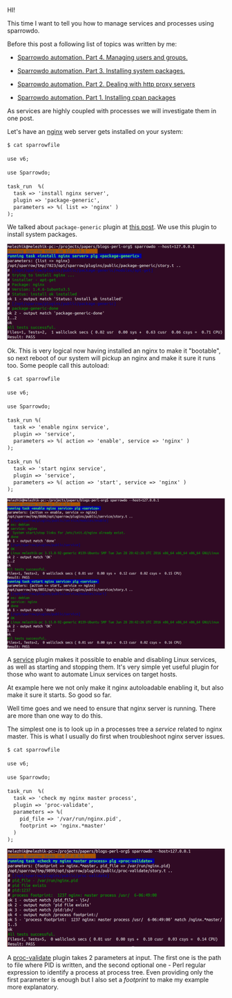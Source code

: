 HI!

This time I want to tell you how to manage services and processes using sparrowdo.

Before this post a following list of topics was written by me:

* [Sparrowdo automation. Part 4. Managing users and groups.](http://blogs.perl.org/users/melezhik/2016/07/sparrowdo-automation-part-4-managing-users-and-groups.html)

* [Sparrowdo automation. Part 3. Installing system packages.](http://blogs.perl.org/users/melezhik/2016/07/sparrowdo-automation-part-3-installing-system-packages.html)

* [Sparrowdo automation. Part 2. Dealing with http proxy servers](http://blogs.perl.org/users/melezhik/2016/07/sparrowdo-automation-part-2-dealing-with-http-proxy-servers.html)

* [Sparrowdo automation. Part 1. Installing cpan packages](http://blogs.perl.org/users/melezhik/2016/07/sparrowdo-automation---installing-cpan-packages.html)


As services are highly coupled with processes we will investigate them in one post.

Let's have an [nginx](https://nginx.org) web server gets installed on your system:

    $ cat sparrowfile
  
    use v6;

    use Sparrowdo;

    task_run  %(
      task => 'install nginx server',
      plugin => 'package-generic',
      parameters => %( list => 'nginx' )
    );
    

We talked about `package-generic` plugin at [this post](http://blogs.perl.org/users/melezhik/2016/07/sparrowdo-automation-part-3-installing-system-packages.html).
We use this plugin to install system packages.

![install nginx server](https://raw.githubusercontent.com/melezhik/papers/master/nginx-install.png)


Ok. This is very logical now having installed an nginx to make it "bootable", so next reboot of our system
will pickup an nginx and make it sure it runs too. Some people call this autoload:


    $ cat sparrowfile
  
    use v6;

    use Sparrowdo;

    task_run %(
      task => 'enable nginx service',
      plugin => 'service',
      parameters => %( action => 'enable', service => 'nginx' )
    );
    
    task_run %(
      task => 'start nginx service',
      plugin => 'service',
      parameters => %( action => 'start', service => 'nginx' )
    );
    
![nginx-up-and-running](https://raw.githubusercontent.com/melezhik/papers/master/nginx-up-and-running.png)

A [service](https://sparrowhub.org/info/service) plugin makes it possible to enable and disabling Linux services, as well as starting and stopping them.
It's very simple yet useful plugin for those who want to automate Linux services on target hosts. 

At example here we not only make it nginx autoloadable enabling it, but also make it sure it starts. So good so far.

Well time goes and we need to ensure that nginx server is running. There are more than one way to do this.

The simplest one is to look up in a processes tree a _service_ related to nginx master. This is what I usually do first  when 
troubleshoot nginx server issues.


    $ cat sparrowfile
  
    use v6;

    use Sparrowdo;

    task_run  %(
      task => 'check my nginx master process',
      plugin => 'proc-validate',
      parameters => %(
        pid_file => '/var/run/nginx.pid',
        footprint => 'nginx.*master'
      )
    );

    
    
![nginx-master-process](https://raw.githubusercontent.com/melezhik/papers/master/nginx-master-process.png)

A [proc-validate](https://sparrowhub.org/info/proc-validate) plugin takes 2 parameters at input. The first one is the path to file where PID is written,
and the second optional one - Perl regular expression to identify a process at process tree. Even providing only the first parameter is enough but
I also set a _footprint_ to make my example more explanatory.
